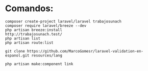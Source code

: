 # Comandos:

    composer create-project laravel/laravel trabajosunach
    composer require laravel/breeze --dev
    php artisan breeze:install
    http://trabajosunach.test/
    php artisan list
    php artisan route:list

    git clone https://github.com/MarcoGomesr/laravel-validation-en-espanol.git resources/lang

    php artisan make:component link
